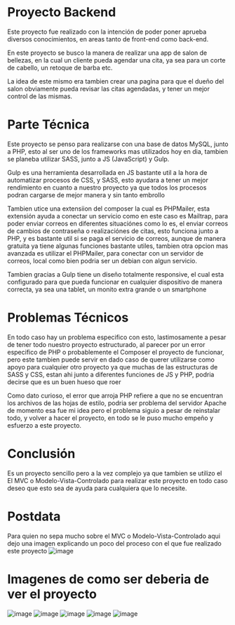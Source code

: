 # Proyecto Backend 
Este proyecto fue realizado con la intención de poder poner aprueba diversos conocimientos, en areas tanto de front-end como back-end.

En este proyecto se busco la manera de realizar una app de salon de bellezas, en la cual un cliente pueda agendar una cita, ya sea para un corte de cabello, un retoque de barba etc.

La idea de este mismo era tambien crear una pagina para que el dueño del salon obviamente pueda revisar las citas agendadas, y tener un mejor control de las mismas.

# Parte Técnica 
Este proyecto se penso para realizarse con una base de datos MySQL, junto a PHP, esto al ser uno de los frameworks mas utilizados hoy en dia, tambien se planeba utilizar SASS, junto a JS (JavaScript) y Gulp.

Gulp es una herramienta desarrollada en JS bastante util a la hora de automatizar procesos de CSS, y SASS, esto ayudara a tener un mejor rendimiento en cuanto a nuestro proyecto ya que todos los procesos podran cargarse de mejor manera y sin tanto embrollo

Tambien utice una extensiion del composer la cual es PHPMailer, esta extensión ayuda a conectar un servicio como en este caso es Mailtrap, para poder enviar correos en diferentes situaciónes como lo es, el enviar correos de cambios de contraseña o realizaciónes de citas, esto funciona junto a PHP, y es bastante util si se paga el servicio de correos, aunque de manera gratuita ya tiene algunas funciones bastante utiles, tambien otra opcion mas avanzada es utilizar el PHPMailer, para conectar con un servidor de correos, local como bien podria ser un debian con algun servicio.

Tambien gracias a Gulp tiene un diseño totalmente responsive, el cual esta configurado para que pueda funcionar en cualquier dispositivo de manera correcta, ya sea una tablet, un monito extra grande o un smartphone 

# Problemas Técnicos
En todo caso hay un problema especifico con esto, lastimosamente a pesar de tener todo nuestro proyecto estructurado, al parecer por un error especifico de PHP o probablemente el Composer el proyecto de funcionar, pero este tambien puede servir en dado caso de querer utilizarse
como apoyo para cualquier otro proyecto ya que muchas de las estructuras de SASS y CSS, estan ahi junto a diferentes funciones de JS y PHP, podria decirse que es un buen hueso que roer 

Como dato curioso, el error que arroja PHP refiere a que no se encuentran los archivos de las hojas de estilo, podria ser problema del servidor Apache de momento esa fue mi idea
pero el problema siguio a pesar de reinstalar todo, y volver a hacer el proyecto, en todo se le puso mucho empeño y esfuerzo a este proyecto.

# Conclusión
Es un proyecto sencillo pero a la vez complejo ya que tambien se utilizo el El MVC o Modelo-Vista-Controlado para realizar este proyecto en todo caso deseo que esto sea de ayuda para cualquiera que lo necesite.

# Postdata
Para quien no sepa mucho sobre el MVC o Modelo-Vista-Controlado aqui dejo una imagen explicando un poco del proceso con el que fue realizado este proyecto
![image](https://user-images.githubusercontent.com/111943639/205824835-2c6c6643-8531-4358-b130-fdf141c9f4e6.png)

# Imagenes de como ser deberia de ver el proyecto
![image](https://user-images.githubusercontent.com/111943639/205836925-953abb29-2ea2-4e21-83b4-58ff58e315e4.png)
![image](https://user-images.githubusercontent.com/111943639/205837202-baf13ca6-50d7-4acf-9e34-5e37bc4b8fec.png)
![image](https://user-images.githubusercontent.com/111943639/205837423-380df853-27e6-4996-b38b-de9755e2f649.png)
![image](https://user-images.githubusercontent.com/111943639/205837624-7a137042-c013-4efa-bc6a-f4be05ca2c63.png)
![image](https://user-images.githubusercontent.com/111943639/205837737-4b5f0029-2510-4382-acad-c6964813c91c.png)



